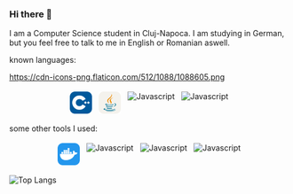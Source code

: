 ### Hi there 👋


I am a Computer Science student in Cluj-Napoca. I am studying in German, but you feel free to talk to me in English or Romanian aswell.

known languages:

https://cdn-icons-png.flaticon.com/512/1088/1088605.png
<p align="center">
<img src="https://github.com/tandpfun/skill-icons/blob/main/icons/CPP.svg" alt="CPP" height="40" style="vertical-align:top; margin:4px">
<img src="https://github.com/tandpfun/skill-icons/blob/main/icons/Java-Light.svg" alt="Java" height="40" style="vertical-align:top; margin:4px">
<img src="" alt="Javascript" height="40" style="vertical-align:top; margin:4px">
<img src="" alt="Javascript" height="40" style="vertical-align:top; margin:4px">
</p>

some other tools I used:
<p align="center">
<img src="https://github.com/tandpfun/skill-icons/blob/main/icons/Docker.svg" alt="Docker" height="40" style="vertical-align:top; margin:4px">
<img src="" alt="Javascript" height="40" style="vertical-align:top; margin:4px">
<img src="" alt="Javascript" height="40" style="vertical-align:top; margin:4px">
<img src="" alt="Javascript" height="40" style="vertical-align:top; margin:4px">
</p>

![Top Langs](https://github-readme-stats.vercel.app/api/top-langs/?username=ana-says-hi&theme=tokyonight)

<!--
**ana-says-hi/ana-says-hi** is a ✨ _special_ ✨ repository because its `README.md` (this file) appears on your GitHub profile.

Here are some ideas to get you started:

- 🔭 I’m currently working on ...
- 🌱 I’m currently learning ...
- 👯 I’m looking to collaborate on ...
- 🤔 I’m looking for help with ...
- 💬 Ask me about ...
- 📫 How to reach me: ...
- 😄 Pronouns: ...
- ⚡ Fun fact: ...
-->
